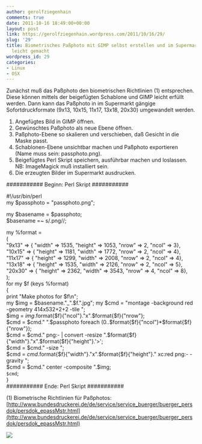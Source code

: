 ```yaml
---
author: gerolfziegenhain
comments: true
date: 2011-10-16 18:49:00+00:00
layout: post
link: https://gerolfziegenhain.wordpress.com/2011/10/16/29/
slug: '29'
title: Biometrisches Paßphoto mit GIMP selbst erstellen und im Supermarkt drucken
  leicht gemacht
wordpress_id: 29
categories:
- Linux
- OSX
---
```


Zunächst muß das Paßphoto den biometrischen Richtlinien (1) entsprechen. Diese können mittels der beigefügten Schablone und GIMP leicht erfüllt werden. Dann kann das Paßphoto in im Supermarkt gängige Sofortdruckformate (9x13, 10x15, 11x17, 13x18, 20x30) umgewandelt werden.  
  
1. Angefügtes Bild in GIMP öffnen.  
2. Gewünschtes Paßphoto als neue Ebene öffnen.  
3. Paßphoto-Ebene so skalieren und verschieben, daß Gesicht in die Maske passt.  
4. Schablonen-Ebene unsichtbar machen und Paßphoto exportieren (Name muss sein: passphoto.png).  
5. Beigefügtes Perl Skript speichern, ausführbar machen und loslassen. NB: ImageMagick muß installiert sein.  
6. Die erzeugten Bilder im Supermarkt ausdrucken.  
  
########### Beginn: Perl Skript ###########  
  
#!/usr/bin/perl  
my $passphoto = "passphoto.png";   
  
my $basename = $passphoto;  
$basename =~ s/.png//;  
  
my %format =  
(   
"9x13" => { "width" => 1535, "height" => 1053, "nrow" => 2, "ncol" => 3},  
"10x15" => { "height" => 1181, "width" => 1772, "nrow" => 2, "ncol" => 4},  
"11x17" => { "height" => 1299, "width" => 2008, "nrow" => 2, "ncol" => 4},  
"13x18" => { "height" => 1535, "width" => 2126, "nrow" => 2, "ncol" => 5},  
"20x30" => { "height" => 2362, "width" => 3543, "nrow" => 4, "ncol" => 8},  
);  
for my $f (keys %format)  
{  
print "Make photos for $f\n";  
my $img = $basename."_".$f.".jpg"; my $cmd = "montage -background red -geometry 414x532+2+2 -tile ";  
$img = $img.$format{$f}{"ncol"}."x".$format{$f}{"nrow"};  
$cmd = $cmd." ".$passphoto foreach (0..$format{$f}{"ncol"}*$format{$f}{"nrow"});  
$cmd = $cmd." png:- | convert -resize ".$format{$f}{"width"}."x".$format{$f}{"height"}.'\>';   
$cmd = $cmd." -size ";  
$cmd = $cmd.$format{$f}{"width"}."x".$format{$f}{"height"}." xc:red png:- -gravity ";  
$cmd = $cmd." center -composite ".$img;  
`$cmd`;  
}  
########### Ende: Perl Skript ###########  
  
  
(1) Biometrische Richtlinien für Paßphotos:[http://www.bundesdruckerei.de/de/service/service_buerger/buerger_persdok/persdok_epassMstr.html](http://www.bundesdruckerei.de/de/service/service_buerger/buerger_persdok/persdok_epassMstr.html)


[![](http://gerolfziegenhain.files.wordpress.com/2011/10/97e92-vorlage.png)](http://gerolfziegenhain.files.wordpress.com/2011/10/vorlage.png)



